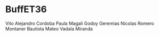 # BuffET36

Vito Alejandro Cordoba 
Paula Magali Godoy
Geremias Nicolas Romero Montaner
Bautista Mateo Vadala Miranda
